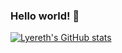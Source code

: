 ### Hello world! 👋

<!--
**lyereth/lyereth** is a ✨ _special_ ✨ repository because its `README.md` (this file) appears on your GitHub profile.

Here are some ideas to get you started:

- 🔭 I’m currently working on ...
- 🌱 I’m currently learning ...
- 👯 I’m looking to collaborate on ...
- 🤔 I’m looking for help with ...
- 💬 Ask me about ...
- 📫 How to reach me: ...
- 😄 Pronouns: ...
- ⚡ Fun fact: ...
-->
[![Lyereth's GitHub stats](https://github-readme-stats.vercel.app/api?username=lyereth&show_icons=true&theme=dracula)](https://github.com/anuraghazra/github-readme-stats)
